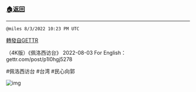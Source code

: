 ###  [:house:返回](README.md)
---


`@miles 8/3/2022 10:23 PM UTC`

[轉發自GETTR](https://gettr.com/post/p1l0r3w2c29)

（4K版）《佩洛西访台》 2022-08-03
For English：gettr.com/post/p1l0hgj5278

#佩洛西访台 #台湾 #民心向郭 


![img](https://media.gettr.com/group10/origin/2022/08/03/22/000790f8-94a0-e9f4-7ead-bd591278cf03/6383d6c383a688bc0ce747d8282e44b3.jpeg)
